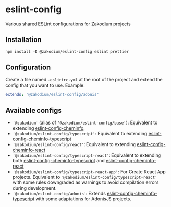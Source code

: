 # eslint-config

Various shared ESLint configurations for Zakodium projects

## Installation

```console
npm install -D @zakodium/eslint-config eslint prettier
```

## Configuration

Create a file named `.eslintrc.yml` at the root of the project and extend the
config that you want to use. Example:

```yaml
extends: '@zakodium/eslint-config/adonis'
```

## Available configs

- `'@zakodium'` (alias of `'@zakodium/eslint-config/base'`): Equivalent to extending [eslint-config-cheminfo](https://github.com/cheminfo/eslint-config).
- `'@zakodium/eslint-config/typescript'`: Equivalent to extending [eslint-config-cheminfo-typescript](https://github.com/cheminfo/eslint-config-cheminfo-typescript)
- `'@zakodium/eslint-config/react'`: Equivalent to extending [eslint-config-cheminfo-react](https://github.com/cheminfo/eslint-config-cheminfo-react)
- `'@zakodium/eslint-config/typescript-react'`: Equivalent to extending both [eslint-config-cheminfo-typescript](https://github.com/cheminfo/eslint-config-cheminfo-typescript) and [eslint-config-cheminfo-react](https://github.com/cheminfo/eslint-config-cheminfo-react)
- `'@zakodium/eslint-config/typescript-react-app'`: For Create React App projects. Equivalent to `'@zakodium/eslint-config/typescript-react'` with some rules downgraded as warnings to avoid compilation errors during development.
- `'@zakodium/eslint-config/adonis'`: Extends [eslint-config-cheminfo-typescript](https://github.com/cheminfo/eslint-config-cheminfo-typescript) with some adaptations for AdonisJS projects.
